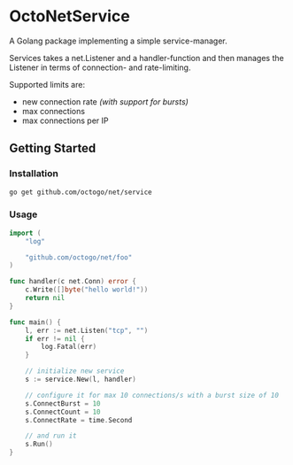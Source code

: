 # OctoNetService

A Golang package implementing a simple service-manager.

Services takes a net.Listener and a handler-function and then manages
the Listener in terms of connection- and rate-limiting.

Supported limits are:

- new connection rate *(with support for bursts)*
- max connections
- max connections per IP

## Getting Started

### Installation

```bash
go get github.com/octogo/net/service
```

### Usage

```go
import (
    "log"

    "github.com/octogo/net/foo"
)

func handler(c net.Conn) error {
    c.Write([]byte("hello world!"))
    return nil
}

func main() {
    l, err := net.Listen("tcp", "")
    if err != nil {
        log.Fatal(err)
    }

    // initialize new service
    s := service.New(l, handler)

    // configure it for max 10 connections/s with a burst size of 10
    s.ConnectBurst = 10
    s.ConnectCount = 10
    s.ConnectRate = time.Second

    // and run it
    s.Run()
}
```